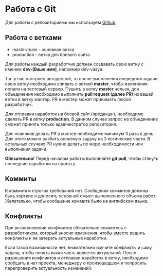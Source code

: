 # Работа с Git

Для работы с репозиториями мы используем [Github](https://github.com/CedroAgency).

## Работа с ветками

* master/main - основная ветка
* production - ветка для боевого сайта

Для работы каждый разработчик должен создавать свою ветку с именем **dev-[Ваше имя]**, например dev-vasya.

Т.к. у нас настроен автодеплой, то после выполнения очередной задачи свою ветку необходимо сливать с веткой **master**, чтобы изменения попали на тестовый сервер. Пушить в ветку **master** нельзя, для объединения необходимо выполнить **pull request (далее PR)** из вашей ветки в ветку мастер. PR в мастер может принимать любой разработчик.

Для отправки наработок на боевой сайт (продакшн), необходимо сделать PR в ветку **production**. В данном случае запрос на объединение сможет принять только администратор репозитория.

Для новичков делать PR в мастер необходимо минимум 3 раза в день. Для этого можно разбить основную задачу на 3 логические части. В остальных случаях PR нужно делать по мере необходимости или выполнения задачи.

**Обязательно!** Перед началом работы выполняйте **git pull**, чтобы стянуть последние наработки по проекту.

## Коммиты

К коммитам строгих требований нет. Сообщения коммитов должны быть корткие и доносить основной смысл выполненного объема работ. Желательно, чтобы сообщение коммита было на английском языке.

## Конфликты

При возникновении конфликтов обязательно свяжитесь с разработчиком, который вносил изменения, чтобы вместе решить конфликты и не затереть актуальные наработки.

Если такой возможности нет, внимательно изучите конфликты и саму задачу, чтобы понять какая часть является актуальной. После разрешения конфликтов и отправки наработок в ветку, необходимо сообщить в чат проекта, менеджеру о произошедшем и попросить перепроверить актуальность изменений.
